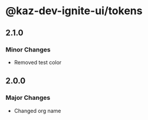 # @kaz-dev-ignite-ui/tokens

## 2.1.0

### Minor Changes

- Removed test color

## 2.0.0

### Major Changes

- Changed org name
